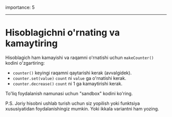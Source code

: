 importance: 5

---

# Hisoblagichni o'rnating va kamaytiring

Hisoblagich ham kamayishi va raqamni o'rnatishi uchun `makeCounter()` kodini o'zgartiring:

- `counter()` keyingi raqamni qaytarishi kerak (avvalgidek).
- `counter.set(value)` `count` ni `value` ga o'rnatishi kerak.
- `counter.decrease()` `count` ni 1 ga kamaytirishi kerak.

To'liq foydalanish namunasi uchun "sandbox" kodini ko'ring.

P.S. Joriy hisobni ushlab turish uchun siz yopilish yoki funktsiya xususiyatidan foydalanishingiz mumkin. Yoki ikkala variantni ham yozing.
